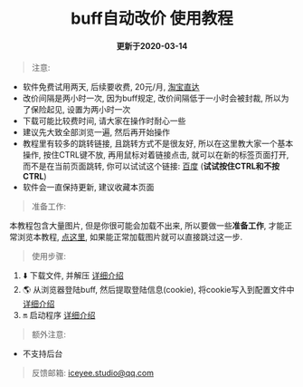 <h1 align="center">buff自动改价 使用教程</h2>
<h4 align="center">更新于2020-03-14</h2>

> 注意:
- 软件免费试用两天, 后续要收费, 20元/月, [淘宝直达](https://item.taobao.com/item.htm?id=613852470802)
- 改价间隔是两小时一次, 因为buff规定, 改价间隔低于一小时会被封裁, 所以为了保险起见, 设置为两小时一次
- 下载可能比较费时间, 请大家在操作时耐心一些
- 建议先大致全部浏览一遍, 然后再开始操作
- 教程里有较多的跳转链接, 且跳转方式不是很友好, 所以在这里教大家一个基本操作, 按住CTRL键不放, 再用鼠标对着链接点击, 就可以在新的标签页面打开, 而不是在当前页面跳转, 你可以试试这个链接: [百度](https://www.baidu.com/) (**试试按住CTRL和不按CTRL**)
- 软件会一直保持更新, 建议收藏本页面

> 准备工作:

本教程包含大量图片, 但是你很可能会加载不出来, 所以要做一些**准备工作**, 才能正常浏览本教程, [点这里](./prepare.md), 如果能正常加载图片就可以直接跳过这一步.

> 使用步骤:
1. :arrow_down: 下载文件, 并解压 [详细介绍](./download.md)
2. :earth_americas: 从浏览器登陆buff, 然后提取登陆信息(cookie), 将cookie写入到配置文件中 [详细介绍](./buff.md)
3. :on: 启动程序 [详细介绍](./last.md)

> 额外注意:
- 不支持后台

> 反馈邮箱: iceyee.studio@qq.com
